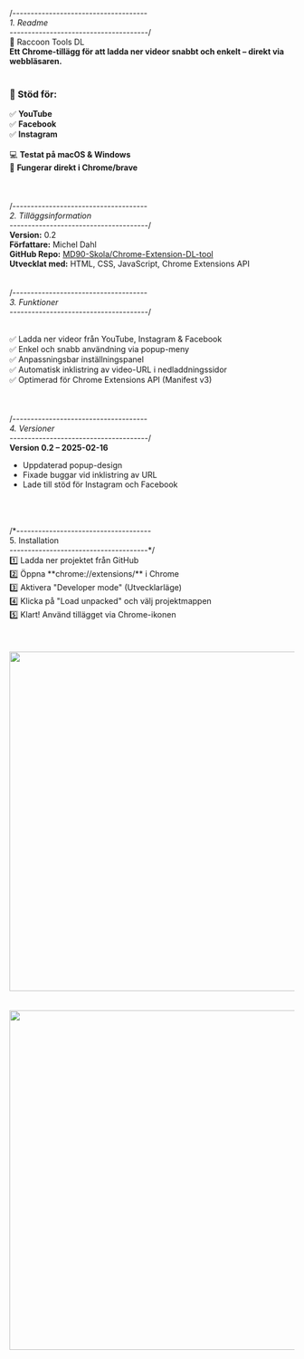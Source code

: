 /*-------------------------------------<br>
          1.  Readme<br>
--------------------------------------*/<br>
 🦝 Raccoon Tools DL  <br>
**Ett Chrome-tillägg för att ladda ner videor snabbt och enkelt – direkt via webbläsaren.**  <br>
<br>
### 🚀 Stöd för:<br>
✅ **YouTube**  <br>
✅ **Facebook**  <br>
✅ **Instagram**  <br>
<br>
💻 **Testat på macOS & Windows**  <br>
🔗 **Fungerar direkt i Chrome/brave**  <br>
<br>
<br>
<br>
/*-------------------------------------<br>
        2.  Tilläggsinformation<br>
--------------------------------------*/<br>
**Version:**   0.2  <br>
**Författare:**  Michel Dahl  <br>
**GitHub Repo:** [MD90-Skola/Chrome-Extension-DL-tool](https://github.com/MD90-Skola/Chrome-Extension-DL-tool)  <br>
**Utvecklat med:** HTML, CSS, JavaScript, Chrome Extensions API  <br>
<br>
<br>
/*-------------------------------------<br>
        3.  Funktioner<br>
--------------------------------------*/
<br>
<br>

✅ Ladda ner videor från YouTube, Instagram & Facebook  
✅ Enkel och snabb användning via popup-meny  
✅ Anpassningsbar inställningspanel  
✅ Automatisk inklistring av video-URL i nedladdningssidor  
✅ Optimerad för Chrome Extensions API (Manifest v3)  
<br>
<br>
<br>
/*-------------------------------------<br>
        4.  Versioner<br>
--------------------------------------*/<br>
**Version 0.2 – 2025-02-16**  <br>
- Uppdaterad popup-design  <br>
- Fixade buggar vid inklistring av URL  <br>
- Lade till stöd för Instagram och Facebook  <br>
<br>
<br>
<br>
/*-------------------------------------<br>
        5.  Installation<br>
--------------------------------------*/<br>
1️⃣ Ladda ner projektet från GitHub  <br>
2️⃣ Öppna **chrome://extensions/** i Chrome  <br>
3️⃣ Aktivera "Developer mode" (Utvecklarläge)  <br>
4️⃣ Klicka på "Load unpacked" och välj projektmappen  <br>
5️⃣ Klart! Använd tillägget via Chrome-ikonen <br>
<br>
<br>
<br>
<img src="https://i.imgur.com/dltJ3hj.png" width="600">
<br>
<br>
<br>
<img src="https://i.imgur.com/wzgTGHn.png" width="600">
  
